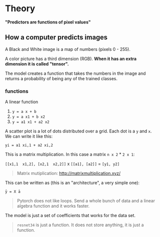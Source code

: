 # Theory

**"Predictors are functions of pixel values"**

## How a computer predicts images

A Black and White image is a map of numbers (pixels 0 - 255).

A color picture has a third dimension (RGB). **When it has an extra dimension it is called "tensor".**

The model creates a function that takes the numbers in the image 
and returns a probability of being any of the trained classes.

### functions

A linear function 

1. `y = a x + b`
2. `y = a x1 + b x2`
3. `y = a1 x1 + a2 x2`
   
A scatter plot is a lot of dots distributed over a grid.
Each dot is a `y` and `x`. We can write it like this:

`yi = a1 xi,1 + a2 xi,2`

This is a matrix multiplication.
In this case a matrix `n x 2` * `2 x 1`: 

`[[x1,1  x1,2], [x2,1  x2,2]]` x `[[a1], [a2]]` = `[y1, y2]`

> Matrix mutiplication: http://matrixmultiplication.xyz/

This can be written as (this is an "architecture", a very simple one):

`ȳ = X ā`

> Pytorch does not like loops. Send a whole bunch of data and a linear algebra function and it works faster.

The model is just a set of coefficients that works for the data set.

> `resnet34` is just a function. It does not store anything, it is just a function.
